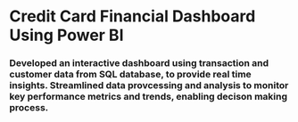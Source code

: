 # Credit Card Financial Dashboard Using Power BI
### Developed an interactive dashboard using transaction and customer data from SQL database, to provide real time insights. Streamlined data provcessing and analysis to monitor key performance metrics and trends, enabling decison making process. 
